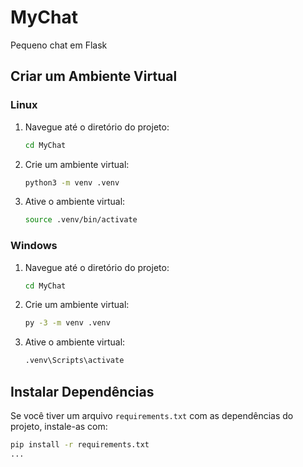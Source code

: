 # MyChat

Pequeno chat em Flask

## Criar um Ambiente Virtual

### Linux

1. Navegue até o diretório do projeto:
    ```bash
    cd MyChat
    ```

2. Crie um ambiente virtual:
    ```bash
    python3 -m venv .venv
    ```

3. Ative o ambiente virtual:
    ```bash
    source .venv/bin/activate
    ```

### Windows

1. Navegue até o diretório do projeto:
    ```cmd
    cd MyChat
    ```

2. Crie um ambiente virtual:
    ```cmd
    py -3 -m venv .venv
    ```

3. Ative o ambiente virtual:
    ```cmd
    .venv\Scripts\activate
    ```

## Instalar Dependências

Se você tiver um arquivo `requirements.txt` com as dependências do projeto, instale-as com:

```bash
pip install -r requirements.txt
...
